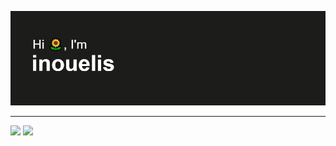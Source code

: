 [![MasterHead](https://github.com/inouelis/inouelis/blob/main/header.png)](https://github.com/inouelis)

---

<p float="left">
  <img src="https://spotify-recently-played-readme.vercel.app/api?user=c881mhcn9uyiufvboifs02lf0&unique=true" />
   <img src= "https://github.com/inouelis/inouelis/blob/main/cat-sleep.gif">
</p>



<!--
**inouelis/inouelis** is a ✨ _special_ ✨ repository because its `README.md` (this file) appears on your GitHub profile.

Here are some ideas to get you started:

- 🔭 I’m currently working on ...
- 🌱 I’m currently learning ...
- 👯 I’m looking to collaborate on ...
- 🤔 I’m looking for help with ...
- 💬 Ask me about ...
- 📫 How to reach me: ...
- 😄 Pronouns: ...
- ⚡ Fun fact: ...
-->
